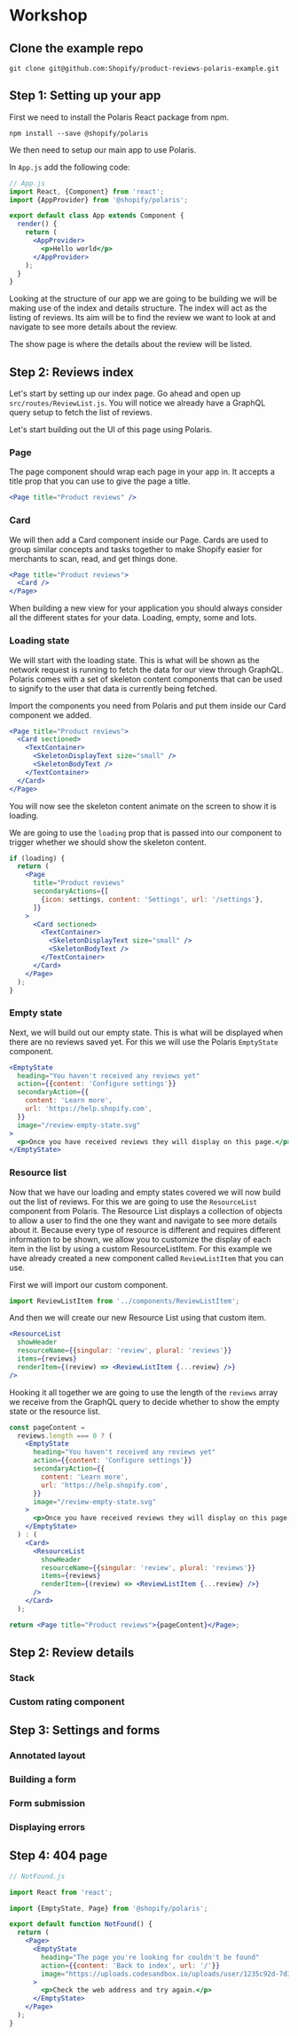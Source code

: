 # Workshop

## Clone the example repo

`git clone git@github.com:Shopify/product-reviews-polaris-example.git`

## Step 1: Setting up your app

First we need to install the Polaris React package from npm.

`npm install --save @shopify/polaris`

We then need to setup our main app to use Polaris.

In `App.js` add the following code:

```jsx
// App.js
import React, {Component} from 'react';
import {AppProvider} from '@shopify/polaris';

export default class App extends Component {
  render() {
    return (
      <AppProvider>
        <p>Hello world</p>
      </AppProvider>
    );
  }
}
```

Looking at the structure of our app we are going to be building we will be making use of the index and details structure. The index will act as the listing of reviews. Its aim will be to find the review we want to look at and navigate to see more details about the review.

The show page is where the details about the review will be listed.

## Step 2: Reviews index

Let's start by setting up our index page. Go ahead and open up `src/routes/ReviewList.js`. You will notice we already have a GraphQL query setup to fetch the list of reviews.

Let's start building out the UI of this page using Polaris.

### Page

The page component should wrap each page in your app in. It accepts a title prop that you can use to give the page a title.

```jsx
<Page title="Product reviews" />
```

### Card

We will then add a Card component inside our Page. Cards are used to group similar concepts and tasks together to make Shopify easier for merchants to scan, read, and get things done.

```jsx
<Page title="Product reviews">
  <Card />
</Page>
```

When building a new view for your application you should always consider all the different states for your data. Loading, empty, some and lots.

### Loading state

We will start with the loading state. This is what will be shown as the network request is running to fetch the data for our view through GraphQL. Polaris comes with a set of skeleton content components that can be used to signify to the user that data is currently being fetched.

Import the components you need from Polaris and put them inside our Card component we added.

```jsx
<Page title="Product reviews">
  <Card sectioned>
    <TextContainer>
      <SkeletonDisplayText size="small" />
      <SkeletonBodyText />
    </TextContainer>
  </Card>
</Page>
```

You will now see the skeleton content animate on the screen to show it is loading.

We are going to use the `loading` prop that is passed into our component to trigger whether we should show the skeleton content.

```jsx
if (loading) {
  return (
    <Page
      title="Product reviews"
      secondaryActions={[
        {icon: settings, content: 'Settings', url: '/settings'},
      ]}
    >
      <Card sectioned>
        <TextContainer>
          <SkeletonDisplayText size="small" />
          <SkeletonBodyText />
        </TextContainer>
      </Card>
    </Page>
  );
}
```

### Empty state

Next, we will build out our empty state. This is what will be displayed when there are no reviews saved yet. For this we will use the Polaris `EmptyState` component.

```jsx
<EmptyState
  heading="You haven't received any reviews yet"
  action={{content: 'Configure settings'}}
  secondaryAction={{
    content: 'Learn more',
    url: 'https://help.shopify.com',
  }}
  image="/review-empty-state.svg"
>
  <p>Once you have received reviews they will display on this page.</p>
</EmptyState>
```

### Resource list

Now that we have our loading and empty states covered we will now build out the list of reviews. For this we are going to use the `ResourceList` component from Polaris. The Resource List displays a collection of objects to allow a user to find the one they want and navigate to see more details about it. Because every type of resource is different and requires different information to be shown, we allow you to customize the display of each item in the list by using a custom ResourceListItem. For this example we have already created a new component called `ReviewListItem` that you can use.

First we will import our custom component.

```jsx
import ReviewListItem from '../components/ReviewListItem';
```

And then we will create our new Resource List using that custom item.

```jsx
<ResourceList
  showHeader
  resourceName={{singular: 'review', plural: 'reviews'}}
  items={reviews}
  renderItem={(review) => <ReviewListItem {...review} />}
/>
```

Hooking it all together we are going to use the length of the `reviews` array we receive from the GraphQL query to decide whether to show the empty state or the resource list.

```jsx
const pageContent =
  reviews.length === 0 ? (
    <EmptyState
      heading="You haven't received any reviews yet"
      action={{content: 'Configure settings'}}
      secondaryAction={{
        content: 'Learn more',
        url: 'https://help.shopify.com',
      }}
      image="/review-empty-state.svg"
    >
      <p>Once you have received reviews they will display on this page.</p>
    </EmptyState>
  ) : (
    <Card>
      <ResourceList
        showHeader
        resourceName={{singular: 'review', plural: 'reviews'}}
        items={reviews}
        renderItem={(review) => <ReviewListItem {...review} />}
      />
    </Card>
  );

return <Page title="Product reviews">{pageContent}</Page>;
```

## Step 2: Review details

### Stack

### Custom rating component

## Step 3: Settings and forms

### Annotated layout

### Building a form

### Form submission

### Displaying errors

## Step 4: 404 page

```jsx
// NotFound.js

import React from 'react';

import {EmptyState, Page} from '@shopify/polaris';

export default function NotFound() {
  return (
    <Page>
      <EmptyState
        heading="The page you're looking for couldn't be found"
        action={{content: 'Back to index', url: '/'}}
        image="https://uploads.codesandbox.io/uploads/user/1235c92d-7d36-443f-81d7-db0974fe238d/WrcV-404.svg"
      >
        <p>Check the web address and try again.</p>
      </EmptyState>
    </Page>
  );
}
```
